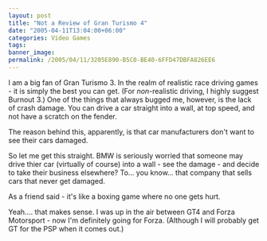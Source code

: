 ```yaml
---
layout: post
title: "Not a Review of Gran Turismo 4"
date: "2005-04-11T13:04:00+06:00"
categories: Video Games 
tags: 
banner_image: 
permalink: /2005/04/11/3205E890-B5C0-BE40-6FFD47DBFA826EE6
---
```


I am a big fan of Gran Turismo 3. In the realm of realistic race driving games - it is simply the best you can get. (For <i>non</i>-realistic driving, I highly suggest Burnout 3.) One of the things that always bugged me, however, is the lack of crash damage. You can drive a car straight into a wall, at top speed, and not have a scratch on the fender. 

The reason behind this, apparently, is that car manufacturers don't want to see their cars damaged.

So let me get this straight. BMW is seriously worried that someone may drive thier car (virtually of course) into a wall - see the damage - and decide to take their business elsewhere? To... you know... that company that sells cars that never get damaged. 

As a friend said - it's like a boxing game where no one gets hurt.

Yeah.... that makes sense. I was up in the air between GT4 and Forza Motorsport - now I'm definitely going for Forza. (Although I will probably get GT for the PSP when it comes out.)